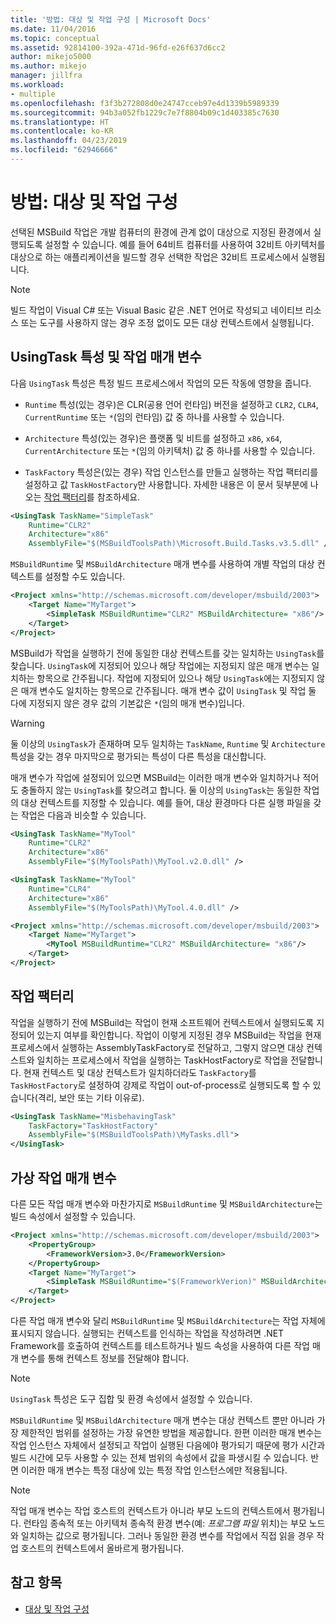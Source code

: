 ```yaml
---
title: '방법: 대상 및 작업 구성 | Microsoft Docs'
ms.date: 11/04/2016
ms.topic: conceptual
ms.assetid: 92814100-392a-471d-96fd-e26f637d6cc2
author: mikejo5000
ms.author: mikejo
manager: jillfra
ms.workload:
- multiple
ms.openlocfilehash: f3f3b272808d0e24747cceb97e4d1339b5989339
ms.sourcegitcommit: 94b3a052fb1229c7e7f8804b09c1d403385c7630
ms.translationtype: HT
ms.contentlocale: ko-KR
ms.lasthandoff: 04/23/2019
ms.locfileid: "62946666"
---
```

# <a name="how-to-configure-targets-and-tasks"></a>방법: 대상 및 작업 구성
선택된 MSBuild 작업은 개발 컴퓨터의 환경에 관계 없이 대상으로 지정된 환경에서 실행되도록 설정할 수 있습니다. 예를 들어 64비트 컴퓨터를 사용하여 32비트 아키텍처를 대상으로 하는 애플리케이션을 빌드할 경우 선택한 작업은 32비트 프로세스에서 실행됩니다.

> [!NOTE]
> 빌드 작업이 Visual C# 또는 Visual Basic 같은 .NET 언어로 작성되고 네이티브 리소스 또는 도구를 사용하지 않는 경우 조정 없이도 모든 대상 컨텍스트에서 실행됩니다.

## <a name="usingtask-attributes-and-task-parameters"></a>UsingTask 특성 및 작업 매개 변수
다음 `UsingTask` 특성은 특정 빌드 프로세스에서 작업의 모든 작동에 영향을 줍니다.

- `Runtime` 특성(있는 경우)은 CLR(공용 언어 런타임) 버전을 설정하고 `CLR2`, `CLR4`, `CurrentRuntime` 또는 `*`(임의 런타임) 값 중 하나를 사용할 수 있습니다.

- `Architecture` 특성(있는 경우)은 플랫폼 및 비트를 설정하고 `x86`, `x64`, `CurrentArchitecture` 또는 `*`(임의 아키텍처) 값 중 하나를 사용할 수 있습니다.

- `TaskFactory` 특성은(있는 경우) 작업 인스턴스를 만들고 실행하는 작업 팩터리를 설정하고 값 `TaskHostFactory`만 사용합니다. 자세한 내용은 이 문서 뒷부분에 나오는 [작업 팩터리](#task-factories)를 참조하세요.

```xml
<UsingTask TaskName="SimpleTask"
    Runtime="CLR2"
    Architecture="x86"
    AssemblyFile="$(MSBuildToolsPath)\Microsoft.Build.Tasks.v3.5.dll" />
```

`MSBuildRuntime` 및 `MSBuildArchitecture` 매개 변수를 사용하여 개별 작업의 대상 컨텍스트를 설정할 수도 있습니다.

```xml
<Project xmlns="http://schemas.microsoft.com/developer/msbuild/2003">
    <Target Name="MyTarget">
        <SimpleTask MSBuildRuntime="CLR2" MSBuildArchitecture= "x86"/>
    </Target>
</Project>
```

MSBuild가 작업을 실행하기 전에 동일한 대상 컨텍스트를 갖는 일치하는 `UsingTask`를 찾습니다. `UsingTask`에 지정되어 있으나 해당 작업에는 지정되지 않은 매개 변수는 일치하는 항목으로 간주됩니다. 작업에 지정되어 있으나 해당 `UsingTask`에는 지정되지 않은 매개 변수도 일치하는 항목으로 간주됩니다. 매개 변수 값이 `UsingTask` 및 작업 둘 다에 지정되지 않은 경우 값의 기본값은 `*`(임의 매개 변수)입니다.

> [!WARNING]
> 둘 이상의 `UsingTask`가 존재하며 모두 일치하는 `TaskName`, `Runtime` 및 `Architecture` 특성을 갖는 경우 마지막으로 평가되는 특성이 다른 특성을 대신합니다.

 매개 변수가 작업에 설정되어 있으면 MSBuild는 이러한 매개 변수와 일치하거나 적어도 충돌하지 않는 `UsingTask`를 찾으려고 합니다. 둘 이상의 `UsingTask`는 동일한 작업의 대상 컨텍스트를 지정할 수 있습니다. 예를 들어, 대상 환경마다 다른 실행 파일을 갖는 작업은 다음과 비슷할 수 있습니다.

```xml
<UsingTask TaskName="MyTool"
    Runtime="CLR2"
    Architecture="x86"
    AssemblyFile="$(MyToolsPath)\MyTool.v2.0.dll" />

<UsingTask TaskName="MyTool"
    Runtime="CLR4"
    Architecture="x86"
    AssemblyFile="$(MyToolsPath)\MyTool.4.0.dll" />

<Project xmlns="http://schemas.microsoft.com/developer/msbuild/2003">
    <Target Name="MyTarget">
        <MyTool MSBuildRuntime="CLR2" MSBuildArchitecture= "x86"/>
    </Target>
</Project>

```

## <a name="task-factories"></a>작업 팩터리
작업을 실행하기 전에 MSBuild는 작업이 현재 소프트웨어 컨텍스트에서 실행되도록 지정되어 있는지 여부를 확인합니다. 작업이 이렇게 지정된 경우 MSBuild는 작업을 현재 프로세스에서 실행하는 AssemblyTaskFactory로 전달하고, 그렇지 않으면 대상 컨텍스트와 일치하는 프로세스에서 작업을 실행하는 TaskHostFactory로 작업을 전달합니다. 현재 컨텍스트 및 대상 컨텍스트가 일치하더라도 `TaskFactory`를 `TaskHostFactory`로 설정하여 강제로 작업이 out-of-process로 실행되도록 할 수 있습니다(격리, 보안 또는 기타 이유로).

```xml
<UsingTask TaskName="MisbehavingTask"
    TaskFactory="TaskHostFactory"
    AssemblyFile="$(MSBuildToolsPath)\MyTasks.dll">
</UsingTask>
```

## <a name="phantom-task-parameters"></a>가상 작업 매개 변수
다른 모든 작업 매개 변수와 마찬가지로 `MSBuildRuntime` 및 `MSBuildArchitecture`는 빌드 속성에서 설정할 수 있습니다.

```xml
<Project xmlns="http://schemas.microsoft.com/developer/msbuild/2003">
    <PropertyGroup>
        <FrameworkVersion>3.0</FrameworkVersion>
    </PropertyGroup>
    <Target Name="MyTarget">
        <SimpleTask MSBuildRuntime="$(FrameworkVerion)" MSBuildArchitecture= "x86"/>
    </Target>
</Project>
```

다른 작업 매개 변수와 달리 `MSBuildRuntime` 및 `MSBuildArchitecture`는 작업 자체에 표시되지 않습니다. 실행되는 컨텍스트를 인식하는 작업을 작성하려면 .NET Framework를 호출하여 컨텍스트를 테스트하거나 빌드 속성을 사용하여 다른 작업 매개 변수를 통해 컨텍스트 정보를 전달해야 합니다.

> [!NOTE]
> `UsingTask` 특성은 도구 집합 및 환경 속성에서 설정할 수 있습니다.

`MSBuildRuntime` 및 `MSBuildArchitecture` 매개 변수는 대상 컨텍스트 뿐만 아니라 가장 제한적인 범위를 설정하는 가장 유연한 방법을 제공합니다. 한편 이러한 매개 변수는 작업 인스턴스 자체에서 설정되고 작업이 실행된 다음에야 평가되기 때문에 평가 시간과 빌드 시간에 모두 사용할 수 있는 전체 범위의 속성에서 값을 파생시킬 수 있습니다. 반면 이러한 매개 변수는 특정 대상에 있는 특정 작업 인스턴스에만 적용됩니다.

> [!NOTE]
> 작업 매개 변수는 작업 호스트의 컨텍스트가 아니라 부모 노드의 컨텍스트에서 평가됩니다. 런타임 종속적 또는 아키텍처 종속적 환경 변수(예: *프로그램 파일* 위치)는 부모 노드와 일치하는 값으로 평가됩니다. 그러나 동일한 환경 변수를 작업에서 직접 읽을 경우 작업 호스트의 컨텍스트에서 올바르게 평가됩니다.

## <a name="see-also"></a>참고 항목
- [대상 및 작업 구성](../msbuild/configuring-targets-and-tasks.md)
